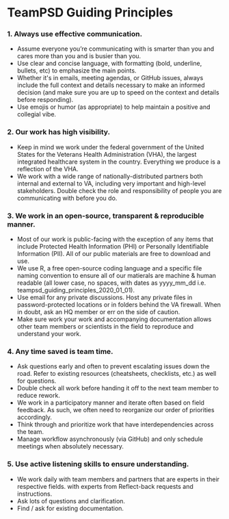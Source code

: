 
# TeamPSD Guiding Principles		
		
### 1. Always use effective communication.  		
- Assume everyone you’re communicating with is smarter than you and cares more than you and is busier than you. 
- Use clear and concise language, with formatting (bold, underline, bullets, etc) to emphasize the main points. 
- Whether it's in emails, meeting agendas, or GitHub issues, always include the full context and details necessary to make an informed decision (and make sure you are up to speed on the context and details before responding). 
- Use emojis or humor (as appropriate) to help maintain a positive and collegial vibe.

### 2. Our work has high visibility.
- Keep in mind we work under the federal government of the United States for the Veterans Health Administration (VHA), the largest integrated healthcare system in the country. Everything we produce is a reflection of the VHA.
- We work with a wide range of nationally-distributed partners both internal and external to VA, including very important and high-level stakeholders. Double check the role and responsibility of people you are communicating with before you do.

### 3. We work in an open-source, transparent & reproducible manner.
- Most of our work is public-facing with the exception of any items that include Protected Health Information (PHI) or Personally Identifiable Information (PII). All of our public materials are free to download and use. 
- We use R, a free open-source coding language and a specific file naming convention to ensure all of our matierals are machine & human readable (all lower case, no spaces, with dates as yyyy_mm_dd i.e. teampsd_guiding_principles_2020_01_01).
- Use email for any private discussions. Host any private files in password-protected locations or in folders behind the VA firewall. When in doubt, ask an HQ member or err on the side of caution.
- Make sure work your work and accompanying documentation allows other team members or scientists in the field to reproduce and understand your work.

### 4. Any time saved is team time.
- Ask questions early and often to prevent escalating issues down the road. Refer to existing resources (cheatsheets, checklists, etc.) as well for questions.
- Double check all work before handing it off to the next team member to reduce rework.
- We work in a participatory manner and iterate often based on field feedback. As such, we often need to reorganize our order of priorities accordingly.
- Think through and prioritize work that have interdependencies across the team.
- Manage workflow asynchronously (via GitHub) and only schedule meetings when absolutely necessary.

### 5. Use active listening skills to ensure understanding.	
- We work daily with team members and partners that are experts in their respective fields. 
with experts from Reflect-back requests and instructions.
- Ask lots of questions and clarification.
- Find / ask for existing documentation.

	
